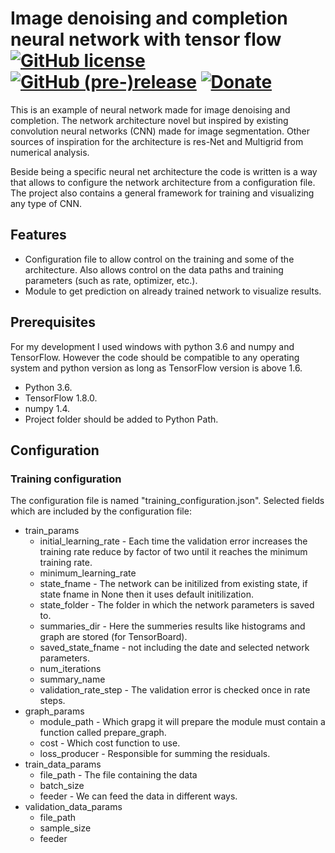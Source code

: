 # Image denoising and completion neural network with tensor flow [![GitHub license](https://img.shields.io/github/license/nea/MarkdownViewerPlusPlus.svg)](https://github.com/nea/MarkdownViewerPlusPlus/blob/master/LICENSE.md) [![GitHub (pre-)release](https://img.shields.io/badge/release-0.8.2-yellow.svg)](https://github.com/nea/MarkdownViewerPlusPlus/releases/tag/0.8.2) [![Donate](https://img.shields.io/badge/Donate-PayPal-green.svg)](https://www.paypal.me/insanitydesign)

This is an example of neural network made for image denoising and completion. 
The network architecture novel but inspired by existing convolution neural networks (CNN) made for image segmentation.
Other sources of inspiration for the architecture is res-Net and Multigrid from numerical analysis.

Beside being a specific neural net architecture the code is written is a way that allows to configure the network architecture from a configuration file.
The project also contains a general framework for training and visualizing any type of CNN. 

## Features
* Configuration file to allow control on the training and some of the architecture. 
Also allows control on the data paths and training parameters (such as rate, optimizer, etc.).
* Module to get prediction on already trained network to visualize results.

## Prerequisites
For my development I used windows with python 3.6 and numpy and TensorFlow. 
However the code should be compatible to any operating system and python version as long as TensorFlow version is above 1.6.
* Python 3.6.
* TensorFlow 1.8.0.
* numpy 1.4.
* Project folder should be added to Python Path.

## Configuration

### Training configuration
The configuration file is named "training_configuration.json". Selected fields which are included by the configuration file:
* train_params
	* initial_learning_rate - Each time the validation error increases the training rate 
	reduce by factor of two until it reaches the minimum training rate.
	* minimum_learning_rate
	* state_fname - The network can be initilized from existing state, if state fname in None then it uses default initilization.
	* state_folder - The folder in which the network parameters is saved to.
	* summaries_dir - Here the summeries results like histograms and graph are stored (for TensorBoard).
	* saved_state_fname - not including the date and selected network parameters.
	* num_iterations
	* summary_name
	* validation_rate_step - The validation error is checked once in rate steps.
* graph_params
	* module_path - Which grapg it will prepare the module must contain a function called prepare_graph.
	* cost - Which cost function to use.
	* loss_producer - Responsible for summing the residuals.		
* train_data_params
	* file_path - The file containing the data
	* batch_size
	* feeder - We can feed the data in different ways.
* validation_data_params
	* file_path
	* sample_size
	* feeder